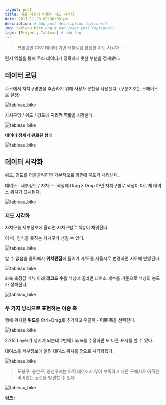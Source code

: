 ```yaml
---
layout: post
title: 서울 자전거 따릉이 지도 시각화
date: 2017-11-20 05:30:00 pm
description: # Add post description (optional)
img: tableau_bike.png # Add image post (optional)
tags: [Project, Tableau] # add tag
---
```


> 크롤링한 CSV 데이터 기반 태블로를 활용한 지도 시각화 --  

먼저 엑셀을 통해 주소 데이터가 정확하지 못한 부분을 정제했다.

## 데이터 로딩

주소에서 자치구명만을 추출하기 위해 사용자 분할을 사용했다. (구분기호는 스페이스로 설정)

![tableau_bike]({{site.baseurl}}/assets/img/tableau_bike/tableau_bike_1.png)

자치구명 / 위도 / 경도에 **지리적 역할**을 지정한다.

![tableau_bike]({{site.baseurl}}/assets/img/tableau_bike/tableau_bike_2.png)

**데이터 정제가 완료된 형태**

![tableau_bike]({{site.baseurl}}/assets/img/tableau_bike/tableau_bike_3.png)

## 데이터 시각화

위도, 경도를 더블클릭하면 기본적으로 화면에 지도가 나타난다.

대여소 : 세부정보 / 자치구 : 색상에 Drag & Drop 하면 자치구별로 색상이 다르게 대여소 위치가 표시된다.

![tableau_bike]({{site.baseurl}}/assets/img/tableau_bike/tableau_bike_4.png)

### 지도 시각화

자치구를 세부정보에 올리면 자치구별로 색상이 채워진다.

이 때, 인식을 못하는 자치구가 생길 수 있다.

![tableau_bike]({{site.baseurl}}/assets/img/tableau_bike/tableau_bike_5.png)

알 수 없음을 클릭해서 **위치편집**에 들어가 시/도를 서울시로 변경하면 지도에 반영된다.

![tableau_bike]({{site.baseurl}}/assets/img/tableau_bike/tableau_bike_6.png)

좌측 측정값 메뉴 아래 **레코드 수**를 색상에 올리면 대여소 개수를 기준으로 색상의 농도가 정해진다.

![tableau_bike]({{site.baseurl}}/assets/img/tableau_bike/tableau_bike_7.png)

### 두 가지 방식으로 표현하는 이중 축

행에 위치한 **위도**를 Ctrl+Drag로 추가하고 우클릭 - **이중 축**을 선택한다.

![tableau_bike]({{site.baseurl}}/assets/img/tableau_bike/tableau_bike_8.png)

2개의 Layer가 생기게 되는데 2번째 Layer를 수정하면 또 다른 표시를 할 수 있다.

대여소를 세부정보에 올려 대여소 위치를 점으로 시각화했다.

![tableau_bike]({{site.baseurl}}/assets/img/tableau_bike/tableau_bike_9.png)

> 도봉구, 용산구, 양천구에는 아직 대여소가 많이 부족하고 다른 구에서도 아직은 비어있는 공간을 발견할 수 있다.

![tableau_bike]({{site.baseurl}}/assets/img/tableau_bike/tableau_bike_10.png)


**링크 :**